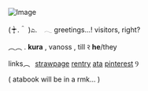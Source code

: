 ![Image](https://github.com/user-attachments/assets/b976f00f-0e56-4ff6-95f9-738ad3c1f93e)

  ( ᵒ̴̶̷̣̥̀ .＾ )ಎ.  ⠀𓂃  greetings...!  visitors, right?

︵︵  . **kura** , vanoss , till ꣒   **he**/they 

links︵⠀[strawpage](https://tillcito.straw.page/) [rentry](https://rentry.co/kuraxxj) [ata](https://orangeguy.atabook.org/) [pinterest](https://pin.it/26oG2co2J) Ⳋ

( atabook will be in a rmk... )
